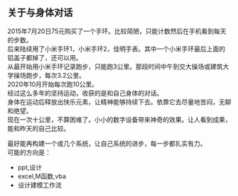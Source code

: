 ## 关于与身体对话

2015年7月20日75元购买了一个手环。比较简陋，只能计数然后在手机看到每天的步数。   
后来陆续用了小米手环1，小米手环2，佳明手表。其中一个小米手环最后上面的铝盖子都掉了，还可以用。   
从最开始用小米手环记录跑步，只能跑3公里。那段时间中午到交大操场或建筑大学操场跑步，每次3.2公里。    
2020年10月开始每次跑10公里。    
经过这么多年的坚持运动，收获的是和自己身体的对话。   
身体在运动后释放出快乐元素，让精神能够持续下去。依靠它去尽量地苦闷，无聊和绝望。   
现在一次十公里，不算困难了。小小的数字设备带来神奇的效果。让人看到成果，能和昨天的自己比较。

最好能再构建一个或几个系统，让自己系统的进步，每一步都扎实有力。  
可能的方向是：  
 +  ppt,设计
 +  excel,M函数,vba
 +  设计建模工作流
 
 
 
